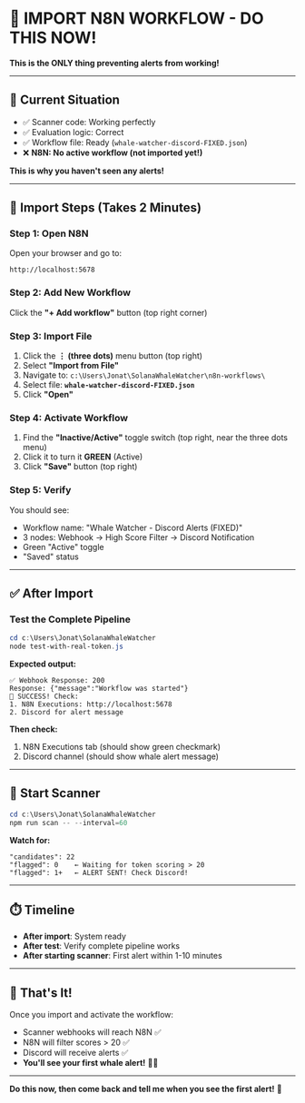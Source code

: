  # 🚀 IMPORT N8N WORKFLOW - DO THIS NOW!

**This is the ONLY thing preventing alerts from working!**

---

## 📍 Current Situation

- ✅ Scanner code: Working perfectly
- ✅ Evaluation logic: Correct
- ✅ Workflow file: Ready (`whale-watcher-discord-FIXED.json`)
- ❌ **N8N: No active workflow (not imported yet!)**

**This is why you haven't seen any alerts!**

---

## 🎯 Import Steps (Takes 2 Minutes)

### Step 1: Open N8N

Open your browser and go to:
```
http://localhost:5678
```

### Step 2: Add New Workflow

Click the **"+ Add workflow"** button (top right corner)

### Step 3: Import File

1. Click the **⋮ (three dots)** menu button (top right)
2. Select **"Import from File"**
3. Navigate to: `c:\Users\Jonat\SolanaWhaleWatcher\n8n-workflows\`
4. Select file: **`whale-watcher-discord-FIXED.json`**
5. Click **"Open"**

### Step 4: Activate Workflow

1. Find the **"Inactive/Active"** toggle switch (top right, near the three dots menu)
2. Click it to turn it **GREEN** (Active)
3. Click **"Save"** button (top right)

### Step 5: Verify

You should see:
- Workflow name: "Whale Watcher - Discord Alerts (FIXED)"
- 3 nodes: Webhook → High Score Filter → Discord Notification
- Green "Active" toggle
- "Saved" status

---

## ✅ After Import

### Test the Complete Pipeline

```powershell
cd c:\Users\Jonat\SolanaWhaleWatcher
node test-with-real-token.js
```

**Expected output:**
```
✅ Webhook Response: 200
Response: {"message":"Workflow was started"}
🎉 SUCCESS! Check:
1. N8N Executions: http://localhost:5678
2. Discord for alert message
```

**Then check:**
1. N8N Executions tab (should show green checkmark)
2. Discord channel (should show whale alert message)

---

## 🔄 Start Scanner

```powershell
cd c:\Users\Jonat\SolanaWhaleWatcher
npm run scan -- --interval=60
```

**Watch for:**
```
"candidates": 22
"flagged": 0    ← Waiting for token scoring > 20
"flagged": 1+   ← ALERT SENT! Check Discord!
```

---

## ⏱️ Timeline

- **After import**: System ready
- **After test**: Verify complete pipeline works
- **After starting scanner**: First alert within 1-10 minutes

---

## 🎉 That's It!

Once you import and activate the workflow:
- Scanner webhooks will reach N8N ✅
- N8N will filter scores > 20 ✅
- Discord will receive alerts ✅
- **You'll see your first whale alert!** 🐋💎

---

**Do this now, then come back and tell me when you see the first alert!** 🚀
